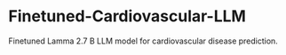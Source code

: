 # Finetuned-Cardiovascular-LLM
Finetuned Lamma 2.7 B LLM model for cardiovascular disease prediction.
